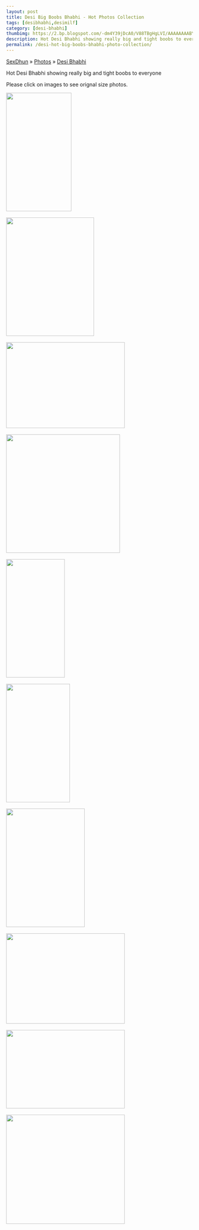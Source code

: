 ```yaml
---
layout: post
title: Desi Big Boobs Bhabhi - Hot Photos Collection
tags: [desibhabhi,desimilf]
category: [desi-bhabhi]
thumbimg: https://2.bp.blogspot.com/-dm4Y39jDcA0/V88TBgHgLVI/AAAAAAAABY4/r07M8GmtgYkA4z6ZNaXXjCS6TCup9gkzACLcB/s200/hot-big-boobs-bhabhi-photos%2B%25287%2529.png
description: Hot Desi Bhabhi showing really big and tight boobs to everyone. 
permalink: /desi-hot-big-boobs-bhabhi-photo-collection/
---
```


<div class="breadcrumb">
<span itemscope='itemscope' itemtype='http://data-vocabulary.org/Breadcrumb'><a href="/" itemprop="url"><span title="SexDhun" itemprop='title'>SexDhun</span></a></span>
<span itemscope='itemscope' itemtype='http://data-vocabulary.org/Breadcrumb'>&#187; <a href="/photos/" itemprop="url"><span title="Photos" itemprop='title'>Photos</span></a></span>
<span itemscope='itemscope' itemtype='http://data-vocabulary.org/Breadcrumb'>&#187; <a href="/photos/desi-bhabhi/" itemprop="url"><span title="Desi Bhabhi" itemprop='title'>Desi Bhabhi</span></a></span>
</div>

<p>Hot Desi Bhabhi showing really big and tight boobs to everyone</p> 
<p>Please click on images to see orignal size photos. </p>

<a href="https://4.bp.blogspot.com/-P34QKxw4j2U/V88S-st8miI/AAAAAAAABYk/xoInrJwPHZUeIfwA0T-K7reqWd2y79W_QCLcB/s1600/hot-big-boobs-bhabhi-photos%2B%25281%2529.png"><img height="320" src="https://4.bp.blogspot.com/-P34QKxw4j2U/V88S-st8miI/AAAAAAAABYk/xoInrJwPHZUeIfwA0T-K7reqWd2y79W_QCLcB/s320/hot-big-boobs-bhabhi-photos%2B%25281%2529.png" width="176" /></a><br/><br/>
<a href="https://4.bp.blogspot.com/-2lPdfs-I5WI/V88S-fIbJFI/AAAAAAAABYg/d8kHXqZwTlATXsr6kfKLRiBUMzpGJJm1gCLcB/s1600/hot-big-boobs-bhabhi-photos%2B%25282%2529.png"><img height="320" src="https://4.bp.blogspot.com/-2lPdfs-I5WI/V88S-fIbJFI/AAAAAAAABYg/d8kHXqZwTlATXsr6kfKLRiBUMzpGJJm1gCLcB/s320/hot-big-boobs-bhabhi-photos%2B%25282%2529.png" width="237" /></a><br/><br/>
<a href="https://3.bp.blogspot.com/--VdRQJlFml0/V88S_TwvYuI/AAAAAAAABYo/KFz4kBYQqtA4-fYKZNLbkGLr1tAOFJ8JwCLcB/s1600/hot-big-boobs-bhabhi-photos%2B%25283%2529.png"><img height="232" src="https://3.bp.blogspot.com/--VdRQJlFml0/V88S_TwvYuI/AAAAAAAABYo/KFz4kBYQqtA4-fYKZNLbkGLr1tAOFJ8JwCLcB/s320/hot-big-boobs-bhabhi-photos%2B%25283%2529.png" width="320" /></a><br/><br/>
<a href="https://3.bp.blogspot.com/-O1G5uCtLAz8/V88S_yWqfRI/AAAAAAAABYs/ywyYcNCqvO4zPIkF-5OB1KjAol02wtkVgCLcB/s1600/hot-big-boobs-bhabhi-photos%2B%25284%2529.png"><img height="320" src="https://3.bp.blogspot.com/-O1G5uCtLAz8/V88S_yWqfRI/AAAAAAAABYs/ywyYcNCqvO4zPIkF-5OB1KjAol02wtkVgCLcB/s320/hot-big-boobs-bhabhi-photos%2B%25284%2529.png" width="307" /></a><br/><br/>
<a href="https://3.bp.blogspot.com/-YR9157b0EOQ/V88TAZwLdkI/AAAAAAAABYw/aR5PIoTv0UMBf4_XX4f9Q2jqcTFot7YuACLcB/s1600/hot-big-boobs-bhabhi-photos%2B%25285%2529.png"><img height="320" src="https://3.bp.blogspot.com/-YR9157b0EOQ/V88TAZwLdkI/AAAAAAAABYw/aR5PIoTv0UMBf4_XX4f9Q2jqcTFot7YuACLcB/s320/hot-big-boobs-bhabhi-photos%2B%25285%2529.png" width="158" /></a><br/><br/>
<a href="https://1.bp.blogspot.com/-7poq870Z_EI/V88TA3qfzkI/AAAAAAAABY0/2X3LfPUjLisWe0f5Otvb8cbuhW9Bqvx2wCLcB/s1600/hot-big-boobs-bhabhi-photos%2B%25286%2529.png"><img height="320" src="https://1.bp.blogspot.com/-7poq870Z_EI/V88TA3qfzkI/AAAAAAAABY0/2X3LfPUjLisWe0f5Otvb8cbuhW9Bqvx2wCLcB/s320/hot-big-boobs-bhabhi-photos%2B%25286%2529.png" width="172" /></a><br/><br/>
<a href="https://2.bp.blogspot.com/-dm4Y39jDcA0/V88TBgHgLVI/AAAAAAAABY4/r07M8GmtgYkA4z6ZNaXXjCS6TCup9gkzACLcB/s1600/hot-big-boobs-bhabhi-photos%2B%25287%2529.png"><img height="320" src="https://2.bp.blogspot.com/-dm4Y39jDcA0/V88TBgHgLVI/AAAAAAAABY4/r07M8GmtgYkA4z6ZNaXXjCS6TCup9gkzACLcB/s320/hot-big-boobs-bhabhi-photos%2B%25287%2529.png" width="212" /></a><br/><br/>
<a href="https://4.bp.blogspot.com/-8htc35Md6oc/V88TBovBDyI/AAAAAAAABY8/gy9c_SeKMzMRG5WWALgtDA2uYfWq6SzswCLcB/s1600/hot-big-boobs-bhabhi-photos%2B%25288%2529.png"><img height="244" src="https://4.bp.blogspot.com/-8htc35Md6oc/V88TBovBDyI/AAAAAAAABY8/gy9c_SeKMzMRG5WWALgtDA2uYfWq6SzswCLcB/s320/hot-big-boobs-bhabhi-photos%2B%25288%2529.png" width="320" /></a><br/><br/>
<a href="https://1.bp.blogspot.com/-X4X7bXKcHZ4/V88TCK-4LeI/AAAAAAAABZA/rHlMmpX4IQ8g4YXzkmibTFSJwXxQgJwhgCLcB/s1600/hot-big-boobs-bhabhi-photos%2B%25289%2529.png"><img height="212" src="https://1.bp.blogspot.com/-X4X7bXKcHZ4/V88TCK-4LeI/AAAAAAAABZA/rHlMmpX4IQ8g4YXzkmibTFSJwXxQgJwhgCLcB/s320/hot-big-boobs-bhabhi-photos%2B%25289%2529.png" width="320" /></a><br/><br/>
<a href="https://4.bp.blogspot.com/-R1HrIQ9hFmg/V88S-DC8d9I/AAAAAAAABYc/IlXIP2H6BpMBklS0Dve6vnK2Vfw68v5BACLcB/s1600/hot-big-boobs-bhabhi-photos%2B%252810%2529.png"><img height="295" src="https://4.bp.blogspot.com/-R1HrIQ9hFmg/V88S-DC8d9I/AAAAAAAABYc/IlXIP2H6BpMBklS0Dve6vnK2Vfw68v5BACLcB/s320/hot-big-boobs-bhabhi-photos%2B%252810%2529.png" width="320" /></a><br/><br/>
